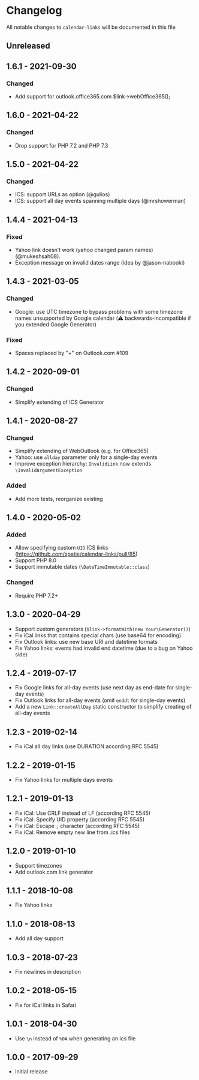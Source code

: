 # Changelog

All notable changes to `calendar-links` will be documented in this file

## Unreleased

## 1.6.1 - 2021-09-30
### Changed
- Add support for outlook.office365.com $link->webOffice365();

## 1.6.0 - 2021-04-22
### Changed
- Drop support for PHP 7.2 and PHP 7.3

## 1.5.0 - 2021-04-22
### Changed
- ICS: support URLs as option (@gulios)
- ICS: support all day events spanning multiple days (@mrshowerman)

## 1.4.4 - 2021-04-13
### Fixed
 - Yahoo link doesn’t work (yahoo changed param names) (@mukeshsah08).
 - Exception message on invalid dates range (idea by @jason-nabooki)

## 1.4.3 - 2021-03-05
### Changed
 - Google: use UTC timezone to bypass problems with some timezone names unsupported by Google calendar (⚠️ backwards-incompatible if you extended Google Generator)

### Fixed
 - Spaces replaced by "+" on Outlook.com #109

## 1.4.2 - 2020-09-01
### Changed
 - Simplify extending of ICS Generator

## 1.4.1 - 2020-08-27
### Changed
 - Simplify extending of WebOutlook (e.g. for Office365)
 - Yahoo: use `allday` parameter only for a single-day events
 - Improve exception hierarchy: `InvalidLink` now extends `\InvalidArgumentException` 

### Added
 - Add more tests, reorganize existing

## 1.4.0 - 2020-05-02
### Added
- Allow specifying custom `UID` ICS links (https://github.com/spatie/calendar-links/pull/85)
- Support PHP 8.0
- Support immutable dates (`\DateTimeImmutable::class`)

### Changed
- Require PHP 7.2+

## 1.3.0 - 2020-04-29
- Support custom generators (`$link->formatWith(new Your\Generator()`)
- Fix iCal links that contains special chars (use base64 for encoding)
- Fix Outlook links: use new base URI and datetime formats
- Fix Yahoo links: events had invalid end datetime (due to a bug on Yahoo side)

## 1.2.4 - 2019-07-17
- Fix Google links for all-day events (use next day as end-date for single-day events)
- Fix Outlook links for all-day events (omit `enddt` for single-day events)
- Add a new `Link::createAllDay` static constructor to simplify creating of all-day events

## 1.2.3 - 2019-02-14
- Fix iCal all day links (use DURATION according RFC 5545)

## 1.2.2 - 2019-01-15
- Fix Yahoo links for multiple days events

## 1.2.1 - 2019-01-13
- Fix iCal: Use CRLF instead of LF (according RFC 5545)
- Fix iCal: Specify UID property (according RFC 5545)
- Fix iCal: Escape `;` character (according RFC 5545)
- Fix iCal: Remove empty new line from .ics files

## 1.2.0 - 2019-01-10
- Support timezones
- Add outlook.com link generator

## 1.1.1 - 2018-10-08
- Fix Yahoo links

## 1.1.0 - 2018-08-13
- Add all day support

## 1.0.3 - 2018-07-23
- Fix newlines in description

## 1.0.2 - 2018-05-15
- Fix for iCal links in Safari

## 1.0.1 - 2018-04-30
- Use `\n` instead of `%0A` when generating an ics file

## 1.0.0 - 2017-09-29

- initial release
